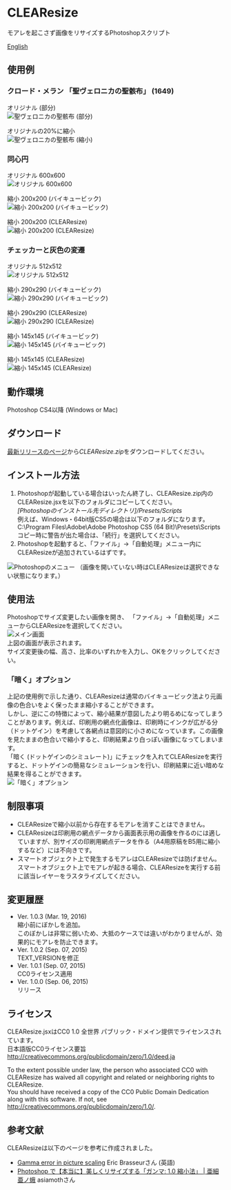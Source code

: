 # CLEAResize
モアレを起こさず画像をリサイズするPhotoshopスクリプト

[English](https://github.com/glassonion0323/CLEAResize/blob/master/README.md)

## 使用例

### クロード・メラン 「聖ヴェロニカの聖骸布」 (1649)
オリジナル (部分)  
<img alt="聖ヴェロニカの聖骸布 (部分)" src="https://raw.githubusercontent.com/wiki/glassonion0323/CLEAResize/images/mellanface-portion.jpg" />  

オリジナルの20%に縮小  
<img alt="聖ヴェロニカの聖骸布 (縮小)" src="https://raw.githubusercontent.com/wiki/glassonion0323/CLEAResize/images/mellanface400compare.jpg" />

### 同心円
オリジナル 600x600  
<img alt="オリジナル 600x600" src="https://raw.githubusercontent.com/wiki/glassonion0323/CLEAResize/images/concentric.png" />  

縮小 200x200 (バイキュービック)  
<img alt="縮小 200x200 (バイキュービック)" src="https://raw.githubusercontent.com/wiki/glassonion0323/CLEAResize/images/concentric_200_bicubic.png" />  

縮小 200x200 (CLEAResize)  
<img alt="縮小 200x200 (CLEAResize)" src="https://raw.githubusercontent.com/wiki/glassonion0323/CLEAResize/images/concentric_200_clearesize.png" />  

### チェッカーと灰色の変遷
オリジナル 512x512  
<img alt="オリジナル 512x512" src="https://raw.githubusercontent.com/wiki/glassonion0323/CLEAResize/images/graychecker.png" />  

縮小 290x290 (バイキュービック)  
<img alt="縮小 290x290 (バイキュービック)" src="https://raw.githubusercontent.com/wiki/glassonion0323/CLEAResize/images/graychecker_290_moire.png" />  

縮小 290x290 (CLEAResize)  
<img alt="縮小 290x290 (CLEAResize)" src="https://raw.githubusercontent.com/wiki/glassonion0323/CLEAResize/images/graychecker_290_clearesize.png" />  

縮小 145x145 (バイキュービック)  
<img alt="縮小 145x145 (バイキュービック)" src="https://raw.githubusercontent.com/wiki/glassonion0323/CLEAResize/images/graychecker_145_bicubic.png" />  

縮小 145x145 (CLEAResize)  
<img alt="縮小 145x145 (CLEAResize)" src="https://raw.githubusercontent.com/wiki/glassonion0323/CLEAResize/images/graychecker_145_clearesize.png" />  

## 動作環境
Photoshop CS4以降 (Windows or Mac)

## ダウンロード
[最新リリースのページ](https://github.com/glassonion0323/CLEAResize/releases/latest)から*CLEAResize.zip*をダウンロードしてください。

## インストール方法
1. Photoshopが起動している場合はいったん終了し、CLEAResize.zip内のCLEAResize.jsxを以下のフォルダにコピーしてください。  
*[Photoshopのインストール先ディレクトリ]/Presets/Scripts*  
例えば、Windows・64bit版CS5の場合は以下のフォルダになります。  
C:\\Program Files\\Adobe\\Adobe Photoshop CS5 (64 Bit)\\Presets\\Scripts  
コピー時に警告が出た場合は、「続行」を選択してください。  
2. Photoshopを起動すると、「ファイル」→「自動処理」メニュー内にCLEAResizeが追加されているはずです。  
<img alt="Photoshopのメニュー" src="https://raw.githubusercontent.com/wiki/glassonion0323/CLEAResize/images/clearesizemenu_ja.png" />  
（画像を開いていない時はCLEAResizeは選択できない状態になります。）

## 使用法
Photoshopでサイズ変更したい画像を開き、 「ファイル」→「自動処理」メニューからCLEAResizeを選択してください。  
<img alt="メイン画面" src="https://raw.githubusercontent.com/wiki/glassonion0323/CLEAResize/images/clearesizedialog_ja.png" />  
上図の画面が表示されます。  
サイズ変更後の幅、高さ、比率のいずれかを入力し、OKをクリックしてください。

### 「暗く」オプション
上記の使用例で示した通り、CLEAResizeは通常のバイキュービック法より元画像の色合いをよく保ったまま縮小することができます。  
しかし、逆にこの特徴によって、縮小結果が意図したより明るめになってしまうことがあります。例えば、印刷用の網点化画像は、印刷時にインクが広がる分（ドットゲイン）を考慮して各網点は意図的に小さめになっています。この画像を見たままの色合いで縮小すると、印刷結果より白っぽい画像になってしまいます。  
「暗く (ドットゲインのシミュレート)」にチェックを入れてCLEAResizeを実行すると、ドットゲインの簡易なシミュレーションを行い、印刷結果に近い暗めな結果を得ることができます。  
<img alt="「暗く」オプション" src="https://raw.githubusercontent.com/wiki/glassonion0323/CLEAResize/images/dvorak_comparison_ja.png" />

## 制限事項
* CLEAResizeで縮小以前から存在するモアレを消すことはできません。  
* CLEAResizeは印刷用の網点データから画面表示用の画像を作るのには適していますが、別サイズの印刷用網点データを作る（A4用原稿をB5用に縮小するなど）には不向きです。  
* スマートオブジェクト上で発生するモアレはCLEAResizeでは防げません。スマートオブジェクト上でモアレが起きる場合、CLEAResizeを実行する前に該当レイヤーをラスタライズしてください。

## 変更履歴
* Ver. 1.0.3 (Mar. 19, 2016)  
縮小前にぼかしを追加。  
このぼかしは非常に弱いため、大抵のケースでは違いがわかりませんが、効果的にモアレを防止できます。
* Ver. 1.0.2 (Sep. 07, 2015)  
TEXT_VERSIONを修正
* Ver. 1.0.1 (Sep. 07, 2015)  
CC0ライセンス適用
* Ver. 1.0.0 (Sep. 06, 2015)  
リリース

## ライセンス
CLEAResize.jsxはCC0 1.0 全世界 パブリック・ドメイン提供でライセンスされています。  
日本語版CC0ライセンス要旨  
http://creativecommons.org/publicdomain/zero/1.0/deed.ja

To the extent possible under law, the person who associated CC0 with CLEAResize has waived all copyright and related or neighboring rights to CLEAResize.  
You should have received a copy of the CC0 Public Domain Dedication along with this software. If not, see <http://creativecommons.org/publicdomain/zero/1.0/>.

## 参考文献
CLEAResizeは以下のページを参考に作成されました。
* [Gamma error in picture scaling](http://www.4p8.com/eric.brasseur/gamma.html) Eric Brasseurさん (英語)
* [Photoshop で【本当に】美しくリサイズする「ガンマ: 1.0 縮小法」 | 亜細亜ノ蛾](http://asiamoth.com/mt/archives/2011-02/19_2357.php) asiamothさん
